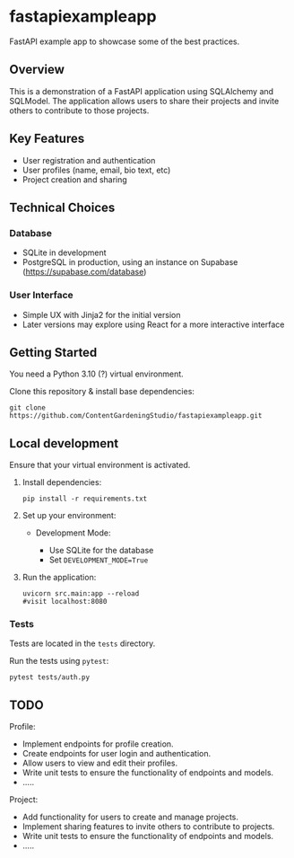 # fastapiexampleapp

FastAPI example app to showcase some of the best practices.

## Overview

This is a demonstration of a FastAPI application using SQLAlchemy and SQLModel. The application allows users to share their projects and invite others to contribute to those projects.

## Key Features

- User registration and authentication
- User profiles (name, email, bio text, etc)
- Project creation and sharing

## Technical Choices

### Database

- SQLite in development
- PostgreSQL in production, using an instance on Supabase (https://supabase.com/database)

### User Interface

- Simple UX with Jinja2 for the initial version
- Later versions may explore using React for a more interactive interface

## Getting Started

You need a Python 3.10 (?) virtual environment.

Clone this repository & install base dependencies:

```shell
git clone https://github.com/ContentGardeningStudio/fastapiexampleapp.git
```

## Local development

Ensure that your virtual environment is activated.

1. Install dependencies:

	```shell
	pip install -r requirements.txt
	```

2. Set up your environment:

	- Development Mode:
	
		- Use SQLite for the database
		- Set `DEVELOPMENT_MODE=True`

3. Run the application:

	```shell
	uvicorn src.main:app --reload
	#visit localhost:8080
	```

### Tests

Tests are located in the `tests` directory.

Run the tests using `pytest`:

```shell
pytest tests/auth.py
```

## TODO

Profile:

- Implement endpoints for profile creation.
- Create endpoints for user login and authentication.
- Allow users to view and edit their profiles.
- Write unit tests to ensure the functionality of endpoints and models.
- .....

Project:

- Add functionality for users to create and manage projects.
- Implement sharing features to invite others to contribute to projects.
- Write unit tests to ensure the functionality of endpoints and models.
- .....
